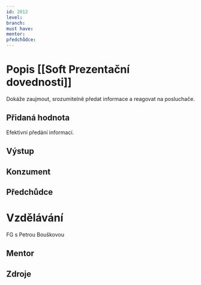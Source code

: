 ```yaml
---
id: 2012
level: 
branch: 
must have: 
mentor: 
předchůdce: 
---
```



# Popis [[Soft Prezentační dovednosti]]
Dokáže zaujmout, srozumitelně předat informace a reagovat na posluchače. 

## Přidaná hodnota
Efektivní předání informací.

## Výstup


## Konzument


## Předchůdce


# Vzdělávání
FG s Petrou Bouškovou

## Mentor


## Zdroje